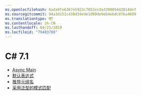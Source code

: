 ```yaml
---
ms.openlocfilehash: 6ada9fe6367e5923c7052ecda330085442814def
ms.sourcegitcommit: 94a3d151c438d34ede1d99de9eb4ebdc07ba4699
ms.translationtype: MT
ms.contentlocale: zh-CN
ms.lasthandoff: 04/25/2019
ms.locfileid: "79483708"
---
```


# <a name="c-71"></a>C# 7.1

- [Async Main](https://github.com/dotnet/csharplang/blob/master/proposals/csharp-7.1/async-main.md)
- [默认表达式](https://github.com/dotnet/csharplang/blob/master/proposals/csharp-7.1/target-typed-default.md)
- [推导元组名](https://github.com/dotnet/csharplang/blob/master/proposals/csharp-7.1/infer-tuple-names.md)
- [采用泛型的模式匹配](https://github.com/dotnet/csharplang/blob/master/proposals/csharp-7.1/generics-pattern-match.md)

